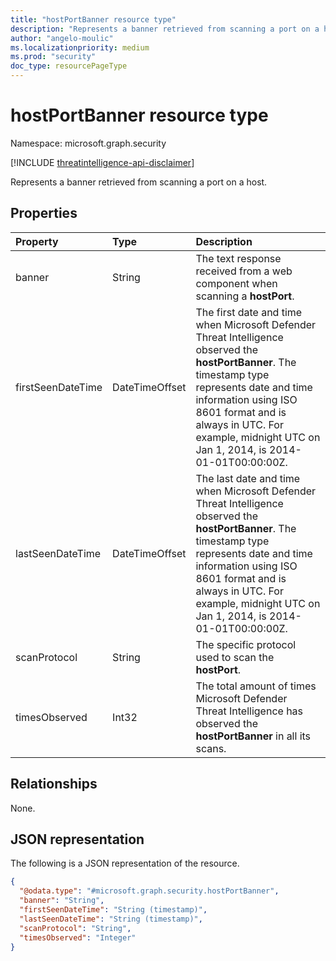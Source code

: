 ```yaml
---
title: "hostPortBanner resource type"
description: "Represents a banner retrieved from scanning a port on a host."
author: "angelo-moulic"
ms.localizationpriority: medium
ms.prod: "security"
doc_type: resourcePageType
---
```


# hostPortBanner resource type

Namespace: microsoft.graph.security

[!INCLUDE [threatintelligence-api-disclaimer](../../includes/threatintelligence-api-disclaimer.md)]

Represents a banner retrieved from scanning a port on a host.

## Properties

| Property          | Type           | Description                                                                                                                                                                                                                                                                 |
| :---------------- | :------------- | :-------------------------------------------------------------------------------------------------------------------------------------------------------------------------------------------------------------------------------------------------------------------------- |
| banner            | String         | The text response received from a web component when scanning a **hostPort**.                                                                                                                                                                                               |
| firstSeenDateTime | DateTimeOffset | The first date and time when Microsoft Defender Threat Intelligence observed the **hostPortBanner**. The timestamp type represents date and time information using ISO 8601 format and is always in UTC. For example, midnight UTC on Jan 1, 2014, is 2014-01-01T00:00:00Z. |
| lastSeenDateTime  | DateTimeOffset | The last date and time when Microsoft Defender Threat Intelligence observed the **hostPortBanner**. The timestamp type represents date and time information using ISO 8601 format and is always in UTC. For example, midnight UTC on Jan 1, 2014, is 2014-01-01T00:00:00Z.  |
| scanProtocol      | String         | The specific protocol used to scan the **hostPort**.                                                                                                                                                                                                                        |
| timesObserved     | Int32          | The total amount of times Microsoft Defender Threat Intelligence has observed the **hostPortBanner** in all its scans.                                                                                                                                                      |

## Relationships

None.

## JSON representation

The following is a JSON representation of the resource.

<!-- {
  "blockType": "resource",
  "@odata.type": "microsoft.graph.security.hostPortBanner"
}
-->

```json
{
  "@odata.type": "#microsoft.graph.security.hostPortBanner",
  "banner": "String",
  "firstSeenDateTime": "String (timestamp)",
  "lastSeenDateTime": "String (timestamp)",
  "scanProtocol": "String",
  "timesObserved": "Integer"
}
```
